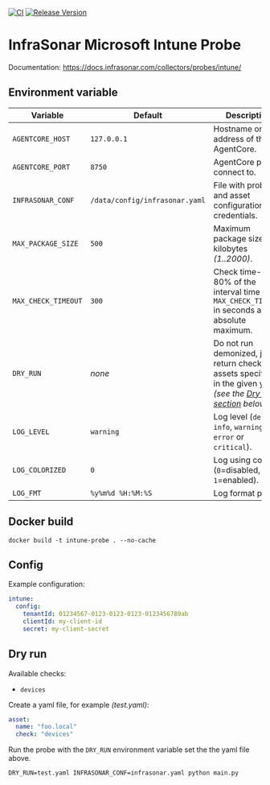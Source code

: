 [![CI](https://github.com/infrasonar/intune-probe/workflows/CI/badge.svg)](https://github.com/infrasonar/intune-probe/actions)
[![Release Version](https://img.shields.io/github/release/infrasonar/intune-probe)](https://github.com/infrasonar/intune-probe/releases)

# InfraSonar Microsoft Intune Probe

Documentation: https://docs.infrasonar.com/collectors/probes/intune/

## Environment variable

Variable            | Default                        | Description
------------------- | ------------------------------ | ------------
`AGENTCORE_HOST`    | `127.0.0.1`                    | Hostname or Ip address of the AgentCore.
`AGENTCORE_PORT`    | `8750`                         | AgentCore port to connect to.
`INFRASONAR_CONF`   | `/data/config/infrasonar.yaml` | File with probe and asset configuration like credentials.
`MAX_PACKAGE_SIZE`  | `500`                          | Maximum package size in kilobytes _(1..2000)_.
`MAX_CHECK_TIMEOUT` | `300`                          | Check time-out is 80% of the interval time with `MAX_CHECK_TIMEOUT` in seconds as absolute maximum.
`DRY_RUN`           | _none_                         | Do not run demonized, just return checks and assets specified in the given yaml _(see the [Dry run section](#dry-run) below)_.
`LOG_LEVEL`         | `warning`                      | Log level (`debug`, `info`, `warning`, `error` or `critical`).
`LOG_COLORIZED`     | `0`                            | Log using colors (`0`=disabled, `1`=enabled).
`LOG_FMT`           | `%y%m%d %H:%M:%S`              | Log format prefix.

## Docker build

```
docker build -t intune-probe . --no-cache
```

## Config

Example configuration:

```yaml
intune:
  config:
    tenantId: 01234567-0123-0123-0123-0123456789ab
    clientId: my-client-id
    secret: my-client-secret
```

## Dry run

Available checks:
- `devices`

Create a yaml file, for example _(test.yaml)_:

```yaml
asset:
  name: "foo.local"
  check: "devices"
```

Run the probe with the `DRY_RUN` environment variable set the the yaml file above.

```
DRY_RUN=test.yaml INFRASONAR_CONF=infrasonar.yaml python main.py
```
